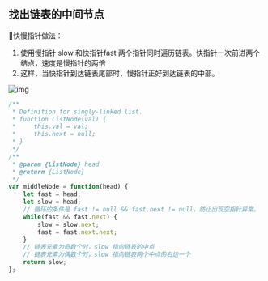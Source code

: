 ## 找出链表的中间节点

快慢指针做法：
1. 使用慢指针 slow 和快指针fast 两个指针同时遍历链表。快指针一次前进两个结点，速度是慢指针的两倍
2. 这样，当快指针到达链表尾部时，慢指针正好到达链表的中部。

![img](https://pic.leetcode-cn.com/404d110d9578be8c86697c991fa35a86412224911eb5d49a0ad001af59d5339e.gif)

```js
/**
 * Definition for singly-linked list.
 * function ListNode(val) {
 *     this.val = val;
 *     this.next = null;
 * }
 */
/**
 * @param {ListNode} head
 * @return {ListNode}
 */
var middleNode = function(head) {
    let fast = head;
    let slow = head;
    // 循环的条件是 fast != null && fast.next != null，防止出现空指针异常。
    while(fast && fast.next) {
        slow = slow.next;
        fast = fast.next.next;
    }
    // 链表元素为奇数个时，slow 指向链表的中点
    // 链表元素为偶数个时，slow 指向链表两个中点的右边一个
    return slow;
};

```